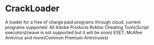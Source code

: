 # CrackLoader
A loader for a free of charge paid programs through cloud.
current programs supported:
All Adobe Products
Roblox Cheating Tools(Script executors)(wave is not supported but it will be soon)
ESET, McAfee Antivirus and more(Common Premium Antiviruses)
